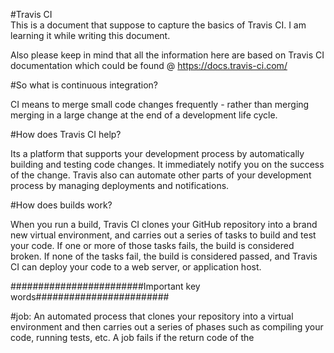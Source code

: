 #Travis CI  
This is a document that suppose to capture the basics of Travis CI.
I am learning it while writing this document.

Also please keep in mind that all the information here are based on
Travis CI documentation which could be found @
https://docs.travis-ci.com/


#So what is continuous integration?

CI means to merge small code changes frequently - rather than merging merging in a large change at
the end of a development life cycle.

#How does Travis CI help?

Its a platform that supports your development process by automatically building and testing code
changes. It immediately notify you on the success of the change. Travis also can automate other parts
of your development process by managing deployments and notifications.


#How does builds work?

When you run a build, Travis CI clones your GitHub repository into a brand new virtual environment,
and carries out a series of tasks to build and test your code. If one or more of those tasks fails,
the build is considered broken. If none of the tasks fail, the build is considered passed, and
Travis CI can deploy your code to a web server, or application host.

########################Important key words########################

#job:
An automated process that clones your repository into a virtual environment and then carries out a series of phases such as compiling your code, running tests, etc. A job fails if the
return code of the <script> phase is non zero.

#phase:
The sequential steps of a job. For example, the install phase, comes before the script phase,
which comes before the optional deploy phase.

#build:
A group of jobs. For example, a build might have two jobs, each of which tests a project with a different version of a programming language. A build finishes when all of its jobs are finished.

#stage:
A group of jobs that run in parallel as part of sequential build process
composed of multiple stages.


#Trouble shooting
If you have problems with broken builds, check out Travis CI documentation
https://docs.travis-ci.com/user/common-build-problems/


#Getting started

check out the prerequisites here
https://docs.travis-ci.com/user/getting-started/

Add a .tarvis.yml file to your git repo, then commit and push, to trigger travis's build

/*We will be looking into  how to customize your build shortly. I will probably give 2 examples one using Node.js and another using Java*/

#More than running tests

Travis enable you to do more than running tests.

/*we will look into how to configure Travis to send notifications shortly*/
